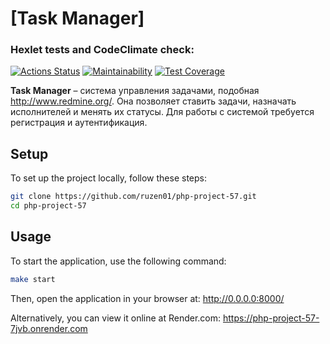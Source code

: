 # [Task Manager]

### Hexlet tests and CodeClimate check:
[![Actions Status](https://github.com/ruzen01/php-project-57/actions/workflows/hexlet-check.yml/badge.svg)](https://github.com/ruzen01/php-project-57/actions)
[![Maintainability](https://api.codeclimate.com/v1/badges/3384c536b7edd87a4045/maintainability)](https://codeclimate.com/github/ruzen01/php-project-57/maintainability)
[![Test Coverage](https://api.codeclimate.com/v1/badges/3384c536b7edd87a4045/test_coverage)](https://codeclimate.com/github/ruzen01/php-project-57/test_coverage)

**Task Manager** – система управления задачами, подобная http://www.redmine.org/. Она позволяет ставить задачи, назначать исполнителей и менять их статусы. Для работы с системой требуется регистрация и аутентификация.

## Setup

To set up the project locally, follow these steps:
```bash
git clone https://github.com/ruzen01/php-project-57.git
cd php-project-57
```
## Usage

To start the application, use the following command:

```bash
make start
```
Then, open the application in your browser at: http://0.0.0.0:8000/

Alternatively, you can view it online at Render.com: https://php-project-57-7jvb.onrender.com